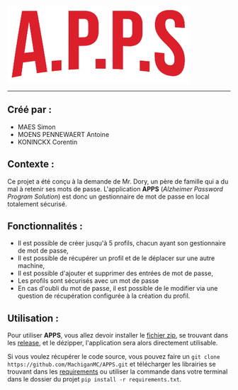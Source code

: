 ![icon](https://github.com/MachiganMC/APPS/blob/main/img/icon.png?raw=true)
***


## Créé par :
- MAES Simon 
- MOENS PENNEWAERT Antoine
- KONINCKX Corentin

## Contexte :
Ce projet a été conçu à la demande de Mr. Dory, un père de famille 
qui a du mal à retenir ses mots de passe. L'application **APPS** 
(*Alzheimer Password Program Solution*) est donc un gestionnaire de 
mot de passe en local totalement sécurisé.

## Fonctionnalités :

- Il est possible de créer jusqu'à 5 profils, chacun ayant son gestionnaire
de mot de passe,
- Il est possible de récupérer un profil et de le déplacer sur une autre
machine,
- Il est possible d'ajouter et supprimer des entrées de mot de passe,
- Les profils sont sécurisés avec un mot de passe
- En cas d'oubli du mot de passe, il est possible de le modifier via une 
question de récupération configurée à la création du profil.

## Utilisation :

Pour utiliser **APPS**, vous allez devoir installer le
[fichier zip](https://github.com/MachiganMC/APPS/releases/download/v1.0.0/APPS.zip),
se trouvant dans les
[release](https://github.com/MachiganMC/APPS/releases),
et le dézipper, l'application sera alors directement utilisable.

Si vous voulez récupérer le code source, vous pouvez faire un
`git clone https://github.com/MachiganMC/APPS.git` et télécharger
les librairies se trouvant dans les 
[requirements](https://github.com/MachiganMC/APPS/blob/main/requirements.txt)
ou utiliser la commande dans votre terminal dans le dossier du projet 
`pip install -r requirements.txt`.




